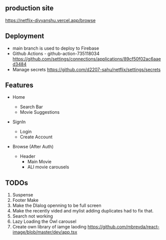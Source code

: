 ## production site
https://netflix-divyanshu.vercel.app/browse

## Deployment
- main branch is used to deploy to Firebase
- Github Actions - github-action-735118034
https://github.com/settings/connections/applications/89cf50f02ac6aaed3484
- Manage secrets
https://github.com/d2207-sahu/netflix/settings/secrets

## Features
- Home 
    - Search Bar
    - Movie Suggestions

- SignIn
    - Login
    - Create Account

- Browse (After Auth)
    - Header
        - Main Movie
        - ALl movie carousels


## TODOs
1. Suspense
6. Footer Make
7. Make the DIalog openning to be full screen
8. Make the recently vided and mylist adding duplicates had to fix that.
9. Search not working
10. Lazy Loading the Owl carousel
11. Create own library of iamge laoding https://github.com/mbrevda/react-image/blob/master/dev/app.tsx
